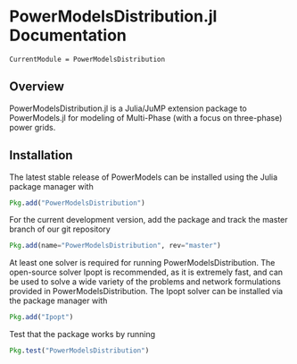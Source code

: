 # PowerModelsDistribution.jl Documentation

```@meta
CurrentModule = PowerModelsDistribution
```

## Overview

PowerModelsDistribution.jl is a Julia/JuMP extension package to PowerModels.jl for modeling of Multi-Phase (with a focus on three-phase) power grids.

## Installation

The latest stable release of PowerModels can be installed using the Julia package manager with

```julia
Pkg.add("PowerModelsDistribution")
```

For the current development version, add the package and track the master branch of our git repository

```julia
Pkg.add(name="PowerModelsDistribution", rev="master")
```

At least one solver is required for running PowerModelsDistribution.  The open-source solver Ipopt is recommended, as it is extremely fast, and can be used to solve a wide variety of the problems and network formulations provided in PowerModelsDistribution.  The Ipopt solver can be installed via the package manager with

```julia
Pkg.add("Ipopt")
```

Test that the package works by running

```julia
Pkg.test("PowerModelsDistribution")
```
